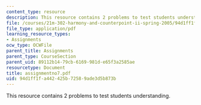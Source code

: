 ```yaml
---
content_type: resource
description: This resource contains 2 problems to test students understanding.
file: /courses/21m-302-harmony-and-counterpoint-ii-spring-2005/94d1ff1fa442425b72589ade3d5b873b_assignmentno7.pdf
file_type: application/pdf
learning_resource_types:
- Assignments
ocw_type: OCWFile
parent_title: Assignments
parent_type: CourseSection
parent_uid: 89112b14-79cb-6169-981d-e65f3a2585ae
resourcetype: Document
title: assignmentno7.pdf
uid: 94d1ff1f-a442-425b-7258-9ade3d5b873b
---
```

This resource contains 2 problems to test students understanding.


